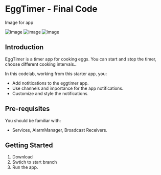 EggTimer - Final Code 
============================================================================

Image for app 

![image](https://user-images.githubusercontent.com/110793510/190850765-63a702de-c01e-4107-a08f-bf5ee55de72c.png)
![image](https://user-images.githubusercontent.com/110793510/190850771-37f6307b-6ffb-44a7-8753-6e73b252944a.png)
![image](https://user-images.githubusercontent.com/110793510/190850780-520e32e6-5b81-4d80-b648-d1377593d278.png)

Introduction
------------

EggTimer is a timer app for cooking eggs.
You can start and stop the timer, choose different cooking intervals.. 

In this codelab, working from this starter app, you:

* Add notitications to the eggtimer app.
* Use channels and importance for the app notifications. 
* Customize and style the notifications.


Pre-requisites
--------------

You should be familiar with:

* Services, AlarmManager, Broadcast Receivers.


Getting Started
---------------

1. Download
2. Swtich to start branch
3. Run the app.

